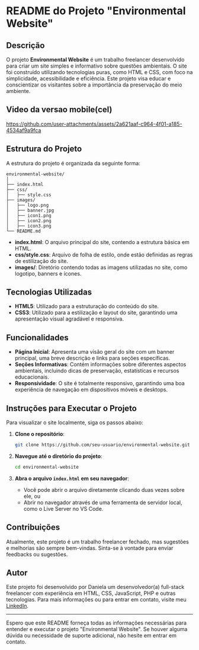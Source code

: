 
# README do Projeto "Environmental Website"

## Descrição

O projeto **Environmental Website** é um trabalho freelancer desenvolvido para criar um site simples e informativo sobre questões ambientais. O site foi construído utilizando tecnologias puras, como HTML e CSS, com foco na simplicidade, acessibilidade e eficiência. Este projeto visa educar e conscientizar os visitantes sobre a importância da preservação do meio ambiente.
## Video da versao mobile(cel)
https://github.com/user-attachments/assets/2a621aaf-c964-4f01-a185-4534af9a9fca

## Estrutura do Projeto

A estrutura do projeto é organizada da seguinte forma:



```
environmental-website/
│
├── index.html
├── css/
│   ├── style.css
├── images/
│   ├── logo.png
│   ├── banner.jpg
│   ├── icon1.png
│   ├── icon2.png
│   ├── icon3.png
└── README.md
```

- **index.html**: O arquivo principal do site, contendo a estrutura básica em HTML.
- **css/style.css**: Arquivo de folha de estilo, onde estão definidas as regras de estilização do site.
- **images/**: Diretório contendo todas as imagens utilizadas no site, como logotipo, banners e ícones.

## Tecnologias Utilizadas

- **HTML5**: Utilizado para a estruturação do conteúdo do site.
- **CSS3**: Utilizado para a estilização e layout do site, garantindo uma apresentação visual agradável e responsiva.

## Funcionalidades

- **Página Inicial**: Apresenta uma visão geral do site com um banner principal, uma breve descrição e links para seções específicas.
- **Seções Informativas**: Contém informações sobre diferentes aspectos ambientais, incluindo dicas de preservação, estatísticas e recursos educacionais.
- **Responsividade**: O site é totalmente responsivo, garantindo uma boa experiência de navegação em dispositivos móveis e desktops.

## Instruções para Executar o Projeto

Para visualizar o site localmente, siga os passos abaixo:

1. **Clone o repositório**: 
   ```bash
   git clone https://github.com/seu-usuario/environmental-website.git
   ```

2. **Navegue até o diretório do projeto**:
   ```bash
   cd environmental-website
   ```

3. **Abra o arquivo `index.html` em seu navegador**:
   - Você pode abrir o arquivo diretamente clicando duas vezes sobre ele, ou
   - Abrir no navegador através de uma ferramenta de servidor local, como o Live Server no VS Code.

## Contribuições

Atualmente, este projeto é um trabalho freelancer fechado, mas sugestões e melhorias são sempre bem-vindas. Sinta-se à vontade para enviar feedbacks ou sugestões.

## Autor

Este projeto foi desenvolvido por Daniela um desenvolvedor(a) full-stack freelancer com experiência em HTML, CSS, JavaScript, PHP e outras tecnologias. Para mais informações ou para entrar em contato, visite meu [LinkedIn](https://www.linkedin.com/in/daniela-cruz-malta/).

---

Espero que este README forneça todas as informações necessárias para entender e executar o projeto "Environmental Website". Se houver alguma dúvida ou necessidade de suporte adicional, não hesite em entrar em contato.

